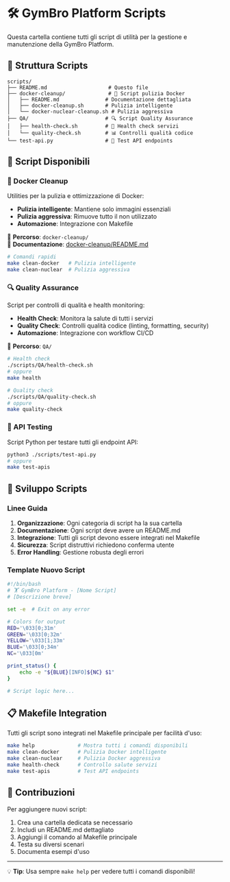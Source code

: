 # 🛠️ GymBro Platform Scripts

Questa cartella contiene tutti gli script di utilità per la gestione e manutenzione della GymBro Platform.

## 📁 Struttura Scripts

```
scripts/
├── README.md                    # Questo file
├── docker-cleanup/              # 🧹 Script pulizia Docker
│   ├── README.md               # Documentazione dettagliata
│   ├── docker-cleanup.sh       # Pulizia intelligente
│   └── docker-nuclear-cleanup.sh # Pulizia aggressiva
├── QA/                         # 🔍 Script Quality Assurance
│   ├── health-check.sh         # 🏥 Health check servizi
│   └── quality-check.sh        # 📊 Controlli qualità codice
└── test-api.py                 # 🧪 Test API endpoints
```

## 🚀 Script Disponibili

### 🧹 Docker Cleanup
Utilities per la pulizia e ottimizzazione di Docker:
- **Pulizia intelligente**: Mantiene solo immagini essenziali
- **Pulizia aggressiva**: Rimuove tutto il non utilizzato
- **Automazione**: Integrazione con Makefile

📂 **Percorso**: `docker-cleanup/`  
📖 **Documentazione**: [docker-cleanup/README.md](docker-cleanup/README.md)

```bash
# Comandi rapidi
make clean-docker   # Pulizia intelligente
make clean-nuclear  # Pulizia aggressiva
```

### 🔍 Quality Assurance
Script per controlli di qualità e health monitoring:
- **Health Check**: Monitora la salute di tutti i servizi
- **Quality Check**: Controlli qualità codice (linting, formatting, security)
- **Automazione**: Integrazione con workflow CI/CD

📂 **Percorso**: `QA/`

```bash
# Health check
./scripts/QA/health-check.sh
# oppure
make health

# Quality check
./scripts/QA/quality-check.sh  
# oppure
make quality-check
```

### 🧪 API Testing
Script Python per testare tutti gli endpoint API:

```bash
python3 ./scripts/test-api.py
# oppure
make test-apis
```

## 🔧 Sviluppo Scripts

### Linee Guida

1. **Organizzazione**: Ogni categoria di script ha la sua cartella
2. **Documentazione**: Ogni script deve avere un README.md
3. **Integrazione**: Tutti gli script devono essere integrati nel Makefile
4. **Sicurezza**: Script distruttivi richiedono conferma utente
5. **Error Handling**: Gestione robusta degli errori

### Template Nuovo Script

```bash
#!/bin/bash
# 🏋️ GymBro Platform - [Nome Script]
# [Descrizione breve]

set -e  # Exit on any error

# Colors for output
RED='\033[0;31m'
GREEN='\033[0;32m'
YELLOW='\033[1;33m'
BLUE='\033[0;34m'
NC='\033[0m'

print_status() {
    echo -e "${BLUE}[INFO]${NC} $1"
}

# Script logic here...
```

## 📋 Makefile Integration

Tutti gli script sono integrati nel Makefile principale per facilità d'uso:

```bash
make help              # Mostra tutti i comandi disponibili
make clean-docker      # Pulizia Docker intelligente
make clean-nuclear     # Pulizia Docker aggressiva
make health-check      # Controllo salute servizi
make test-apis         # Test API endpoints
```

## 🤝 Contribuzioni

Per aggiungere nuovi script:

1. Crea una cartella dedicata se necessario
2. Includi un README.md dettagliato
3. Aggiungi il comando al Makefile principale
4. Testa su diversi scenari
5. Documenta esempi d'uso

---

💡 **Tip**: Usa sempre `make help` per vedere tutti i comandi disponibili!
